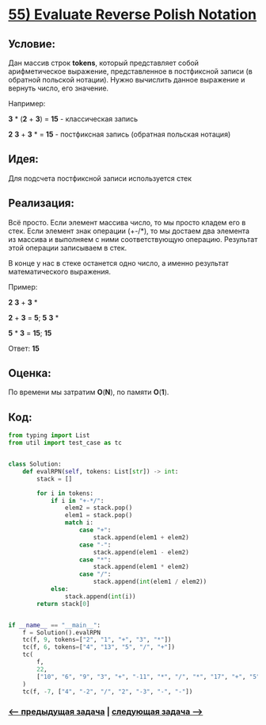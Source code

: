 # [**55) Evaluate Reverse Polish Notation**](https://leetcode.com/problems/evaluate-reverse-polish-notation/description/)

## **Условие:**

Дан массив строк **tokens**, который представляет собой арифметическое выражение, представленное в постфиксной записи (в обратной польской нотации). Нужно вычислить данное выражение и вернуть число, его значение.

Например:

**3** * (**2** + **3**) = **15** - классическая запись

**2** **3** + **3** * = **15** - постфиксная запись (обратная польская нотация)

## **Идея:**

Для подсчета постфиксной записи используется стек

## **Реализация:**

Всё просто. Если элемент массива число, то мы просто кладем его в стек. Если элемент знак операции (+-/*), то мы достаем два элемента из массива и выполняем с ними соответствующую операцию. Результат этой операции записываем в стек.

В конце у нас в стеке останется одно число, а именно результат математического выражения.

Пример:

**2** **3** + **3** *

**2** + **3** = **5**;  **5** **3** *

**5** * **3** = **15**;  **15**

Ответ: **15**



## **Оценка:**

По времени мы затратим **O**(**N**), по памяти **O**(**1**).

## Код:
```python
from typing import List
from util import test_case as tc


class Solution:
    def evalRPN(self, tokens: List[str]) -> int:
        stack = []

        for i in tokens:
            if i in "+-*/":
                elem2 = stack.pop()
                elem1 = stack.pop()
                match i:
                    case "+":
                        stack.append(elem1 + elem2)
                    case "-":
                        stack.append(elem1 - elem2)
                    case "*":
                        stack.append(elem1 * elem2)
                    case "/":
                        stack.append(int(elem1 / elem2))
            else:
                stack.append(int(i))
        return stack[0]


if __name__ == "__main__":
    f = Solution().evalRPN
    tc(f, 9, tokens=["2", "1", "+", "3", "*"])
    tc(f, 6, tokens=["4", "13", "5", "/", "+"])
    tc(
        f,
        22,
        ["10", "6", "9", "3", "+", "-11", "*", "/", "*", "17", "+", "5", "+"],
    )
    tc(f, -7, ["4", "-2", "/", "2", "-3", "-", "-"])

```

### [<-- предыдущая задача](https://github.com/TAskMAster339/PythonAlgorithms/tree/main/54.Min%20Stack) | [следующая задача -->](https://github.com/TAskMAster339/PythonAlgorithms/tree/main/56.Basic%20Calculator)
